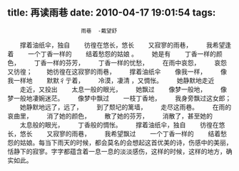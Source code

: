title: 再读雨巷
date: 2010-04-17 19:01:54
tags: 
---


						   雨巷  -戴望舒
　　撑着油纸伞，独自
　　彷徨在悠长，悠长
　　又寂寥的雨巷，
　　我希望逢着
　　一个丁香一样的
　　结着愁怨的姑娘 。
　　她是有
　　丁香一样的颜色，
　　丁香一样的芬芳，
　　丁香一样的忧愁，
　　在雨中哀怨，
　　哀怨又彷徨；
　　她彷徨在这寂寥的雨巷，
　　撑着油纸伞
　　像我一样，
　　像我一样地
　　默默彳亍着，
　　冷漠，凄清 ，又惆怅。
　　她静默地走近
　　走近，又投出
　　太息一般的眼光，
　　她飘过
　　像梦一般地， 
　　像梦一般地凄婉迷茫。
　　像梦中飘过
　　一枝丁香地，
　　我身旁飘过这女郎；
　　她静默地远了，远了，
　　到了颓圮的篱墙，
　　走尽这雨巷。
　　在雨的哀曲里，
　　消了她的颜色，
　　散了她的芬芳，
　　消散了，甚至她的
　　太息般的眼光，
　　丁香般的惆怅。
　　撑着油纸伞，独自
　　彷徨在悠长，悠长
　　又寂寥的雨巷，
　　我希望飘过
　　一个丁香一样的
　　结着愁怨的姑娘。每当下雨天的时候，都会莫名的会想起这首优美的诗，伤感中的美丽，恬静下的寂寥。字字都蕴含着一息一息的淡淡感伤，这样的时候，这样的地方，确实如此。
		
		
		                                   
